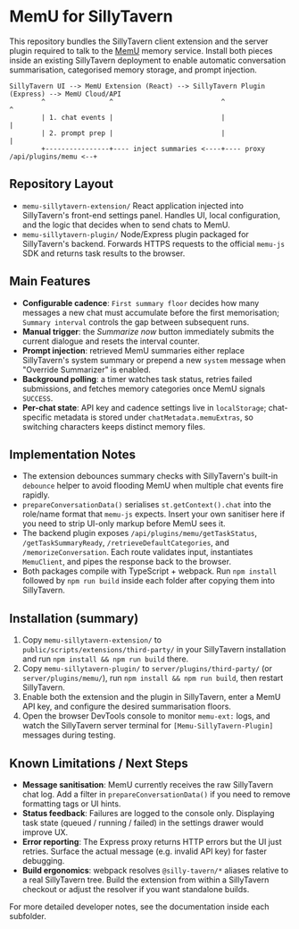 # MemU for SillyTavern

This repository bundles the SillyTavern client extension and the server plugin required to talk to the [MemU](https://memu.pro) memory service. Install both pieces inside an existing SillyTavern deployment to enable automatic conversation summarisation, categorised memory storage, and prompt injection.

```
SillyTavern UI --> MemU Extension (React) --> SillyTavern Plugin (Express) --> MemU Cloud/API
        ^                ^                           ^                               ^
        | 1. chat events |                           |                               |
        | 2. prompt prep |                           |                               |
        +----------------+---- inject summaries <----+---- proxy /api/plugins/memu <--+
```

## Repository Layout

- `memu-sillytavern-extension/`  React application injected into SillyTavern's front-end settings panel. Handles UI, local configuration, and the logic that decides when to send chats to MemU.
- `memu-sillytavern-plugin/`  Node/Express plugin packaged for SillyTavern's backend. Forwards HTTPS requests to the official `memu-js` SDK and returns task results to the browser.

## Main Features

- **Configurable cadence**: `First summary floor` decides how many messages a new chat must accumulate before the first memorisation; `Summary interval` controls the gap between subsequent runs.
- **Manual trigger**: the _Summarize now_ button immediately submits the current dialogue and resets the interval counter.
- **Prompt injection**: retrieved MemU summaries either replace SillyTavern's system summary or prepend a new `system` message when "Override Summarizer" is enabled.
- **Background polling**: a timer watches task status, retries failed submissions, and fetches memory categories once MemU signals `SUCCESS`.
- **Per-chat state**: API key and cadence settings live in `localStorage`; chat-specific metadata is stored under `chatMetadata.memuExtras`, so switching characters keeps distinct memory files.

## Implementation Notes

- The extension debounces summary checks with SillyTavern's built-in `debounce` helper to avoid flooding MemU when multiple chat events fire rapidly.
- `prepareConversationData()` serialises `st.getContext().chat` into the role/name format that `memu-js` expects. Insert your own sanitiser here if you need to strip UI-only markup before MemU sees it.
- The backend plugin exposes `/api/plugins/memu/getTaskStatus`, `/getTaskSummaryReady`, `/retrieveDefaultCategories`, and `/memorizeConversation`. Each route validates input, instantiates `MemuClient`, and pipes the response back to the browser.
- Both packages compile with TypeScript + webpack. Run `npm install` followed by `npm run build` inside each folder after copying them into SillyTavern.

## Installation (summary)

1. Copy `memu-sillytavern-extension/` to `public/scripts/extensions/third-party/` in your SillyTavern installation and run `npm install && npm run build` there.
2. Copy `memu-sillytavern-plugin/` to `server/plugins/third-party/` (or `server/plugins/memu/`), run `npm install && npm run build`, then restart SillyTavern.
3. Enable both the extension and the plugin in SillyTavern, enter a MemU API key, and configure the desired summarisation floors.
4. Open the browser DevTools console to monitor `memu-ext:` logs, and watch the SillyTavern server terminal for `[Memu-SillyTavern-Plugin]` messages during testing.

## Known Limitations / Next Steps

- **Message sanitisation**: MemU currently receives the raw SillyTavern chat log. Add a filter in `prepareConversationData()` if you need to remove formatting tags or UI hints.
- **Status feedback**: Failures are logged to the console only. Displaying task state (queued / running / failed) in the settings drawer would improve UX.
- **Error reporting**: The Express proxy returns HTTP errors but the UI just retries. Surface the actual message (e.g. invalid API key) for faster debugging.
- **Build ergonomics**: webpack resolves `@silly-tavern/*` aliases relative to a real SillyTavern tree. Build the extension from within a SillyTavern checkout or adjust the resolver if you want standalone builds.

For more detailed developer notes, see the documentation inside each subfolder.
